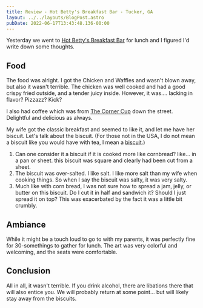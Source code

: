 ```yaml
---
title: Review - Hot Betty's Breakfast Bar - Tucker, GA
layout: ../../layouts/BlogPost.astro
pubDate: 2022-06-17T13:43:48.136-00:00
---
```

Yesterday we went to [Hot Betty's Breakfast Bar](https://www.hotbettystucker.com/) for lunch and I figured I'd write down some thoughts.

## Food

The food was alright. I got the Chicken and Waffles and wasn't blown away, but also it wasn't terrible. The chicken was well cooked and had a good crispy fried outside, and a tender juicy inside. However, it was.... lacking in flavor? Pizzazz? Kick? 

I also had coffee which was from [The Corner Cup](https://www.thecornercupcoffee.com/tucker) down the street. Delightful and delicious as always.

My wife got the classic breakfast and seemed to like it, and let me have her biscuit. Let's talk about the biscuit. (For those not in the USA, I do not mean a biscuit like you would have with tea, I mean a [biscuit](https://www.foodnetwork.com/recipes/alton-brown/southern-biscuits-recipe-2041990).)

1. Can one consider it a biscuit if it is cooked more like cornbread? like... in a pan or sheet. this biscuit was square and clearly had been cut from a sheet.
2. The biscuit was over-salted. I like salt. I like more salt than my wife when cooking things. So when I say the biscuit was salty, it was very salty. 
3. Much like with corn bread, I was not sure how to spread a jam, jelly, or butter on this biscuit. Do I cut it in half and sandwich it? Should I just spread it on top? This was exacerbated by the fact it was a little bit crumbly.

## Ambiance

While it might be a touch loud to go to with my parents, it was perfectly fine for 30-somethings to gather for lunch. The art was very colorful and welcoming, and the seats were comfortable.

## Conclusion
All in all, it wasn't terrible. If you drink alcohol, there are libations there that will also entice you. We will probably return at some point... but will likely stay away from the biscuits.
